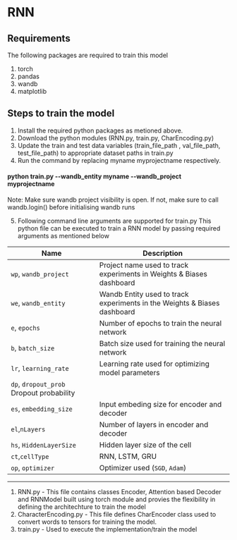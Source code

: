 # RNN

## Requirements
The following packages are required to train this model
1. torch
2. pandas
3. wandb
4. matplotlib

## Steps to train the model
1. Install the required python packages as metioned above. 
2. Download the python modules (RNN.py, train.py, CharEncoding.py)
3. Update the train and test data variables (train_file_path , val_file_path, test_file_path) to appropriate dataset paths in train.py
4. Run the command by replacing myname myprojectname respectively. 
#### python train.py --wandb_entity myname --wandb_project myprojectname

Note: Make sure wandb project visibility is open. If not, make sure to call wandb.login() before initialising wandb runs

5. Following command line arguments are supported for train.py
This python file can be executed to train a RNN model by passing required arguments as mentioned below

| Name                | Description                                                                           |
|---------------------|---------------------------------------------------------------------------------------|
| `wp`, `wandb_project` | Project name used to track experiments in Weights & Biases dashboard                |
| `we`, `wandb_entity`  | Wandb Entity used to track experiments in the Weights & Biases dashboard             |
| `e`, `epochs`          | Number of epochs to train the neural network                                         |
| `b`, `batch_size`      | Batch size used for training the neural network                                      |
| `lr`, `learning_rate`  | Learning rate used for optimizing model parameters                                    |
| `dp`, `dropout_prob`    Dropout probability                                     |
|`es`, `embedding_size`        | Input embeding size for encoder and decoder                                                                     |
|`el`,`nLayers`   | Number of layers in encoder and decoder                                                    |
| `hs`, `HiddenLayerSize`      | Hidden layer size of the cell                      |
|`ct`,`cellType`| RNN, LSTM, GRU|
| `op`, `optimizer`      | Optimizer used (`SGD`, `Adam`)                       |


---------------------------------------------------------

1. RNN.py - This file contains classes Encoder, Attention based Decoder and RNNModel built using torch module and provies the flexibility in defining the architechture to train the model
2. CharacterEncoding.py - This file defines CharEncoder class used to convert words to tensors for training the model.
4. train.py - Used to execute the implementation/train the model

